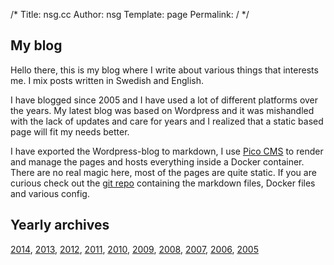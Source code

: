 /*
 Title: nsg.cc
 Author: nsg
 Template: page
 Permalink: /
*/

## My blog

Hello there, this is my blog where I write about various things
that interests me. I mix posts written in Swedish and English.

I have blogged since 2005 and I have used a lot of different
platforms over the years. My latest blog was based on Wordpress
and it was mishandled with the lack of updates and care for years
and I realized that a static based page will fit my needs better.

I have exported the Wordpress-blog to markdown, I use [Pico CMS][1] to
render and manage the pages and hosts everything inside a Docker
container. There are no real magic here, most of the pages are 
quite static. If you are curious check out the [git repo][2] containing
the markdown files, Docker files and various config.

[1]: http://picocms.org/
[2]: https://github.com/nsg/blog

## Yearly archives

[2014](/2014), [2013](/2013), [2012](/2012), [2011](/2011), [2010](/2010),
[2009](/2009), [2008](/2008), [2007](/2007), [2006](/2006), [2005](/2005)
